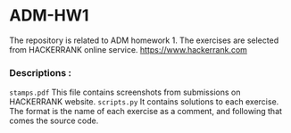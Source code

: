 # ADM-HW1
The repository is related to ADM homework 1. The exercises are selected from HACKERRANK online service. https://www.hackerrank.com
### Descriptions :
`stamps.pdf`
This file contains screenshots from submissions on HACKERRANK website.
`scripts.py`
It contains solutions to each exercise. The format is the name of each exercise as a comment, and following that comes the source code.
